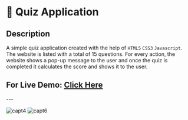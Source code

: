 # 🎯 Quiz Application

## Description

A simple quiz application created with the help of `HTML5` `CSS3` `Javascript`. The website is listed with a total of 15 questions. For every action, the website shows a pop-up message to the user and once the quiz is completed it calculates the score and shows it to the user.

<h2> For Live Demo: <a href="https://sdettesting.netlify.app/">Click Here </a></h2>
---





![capt4](https://user-images.githubusercontent.com/106757278/220823795-ea6bbeb2-dea8-477f-8413-1cdfcf21667a.PNG)
![capt6](https://user-images.githubusercontent.com/106757278/220823797-faa579d4-340c-4ee5-bc4c-7826fe31d807.PNG)

